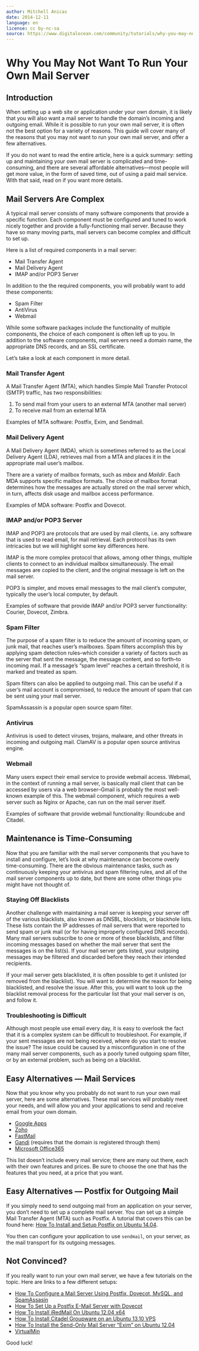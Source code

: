 ```yaml
---
author: Mitchell Anicas
date: 2014-12-11
language: en
license: cc by-nc-sa
source: https://www.digitalocean.com/community/tutorials/why-you-may-not-want-to-run-your-own-mail-server
---
```


# Why You May Not Want To Run Your Own Mail Server

## Introduction

When setting up a web site or application under your own domain, it is likely that you will also want a mail server to handle the domain’s incoming and outgoing email. While it is possible to run your own mail server, it is often not the best option for a variety of reasons. This guide will cover many of the reasons that you may not want to run your own mail server, and offer a few alternatives.

If you do not want to read the entire article, here is a quick summary: setting up and maintaining your own mail server is complicated and time-consuming, and there are several affordable alternatives—most people will get more value, in the form of saved time, out of using a paid mail service. With that said, read on if you want more details.

## Mail Servers Are Complex

A typical mail server consists of many software components that provide a specific function. Each component must be configured and tuned to work nicely together and provide a fully-functioning mail server. Because they have so many moving parts, mail servers can become complex and difficult to set up.

Here is a list of required components in a mail server:

- Mail Transfer Agent
- Mail Delivery Agent
- IMAP and/or POP3 Server

In addition to the the required components, you will probably want to add these components:

- Spam Filter
- AntiVirus
- Webmail

While some software packages include the functionality of multiple components, the choice of each component is often left up to you. In addition to the software components, mail servers need a domain name, the appropriate DNS records, and an SSL certificate.

Let’s take a look at each component in more detail.

### Mail Transfer Agent

A Mail Transfer Agent (MTA), which handles Simple Mail Transfer Protocol (SMTP) traffic, has two responsibilities:

1. To send mail from your users to an external MTA (another mail server)
2. To receive mail from an external MTA

Examples of MTA software: Postfix, Exim, and Sendmail.

### Mail Delivery Agent

A Mail Delivery Agent (MDA), which is sometimes referred to as the Local Delivery Agent (LDA), retrieves mail from a MTA and places it in the appropriate mail user’s mailbox.

There are a variety of mailbox formats, such as _mbox_ and _Maildir_. Each MDA supports specific mailbox formats. The choice of mailbox format determines how the messages are actually stored on the mail server which, in turn, affects disk usage and mailbox access performance.

Examples of MDA software: Postfix and Dovecot.

### IMAP and/or POP3 Server

IMAP and POP3 are protocols that are used by mail clients, i.e. any software that is used to read email, for mail retrieval. Each protocol has its own intricacies but we will highlight some key differences here.

IMAP is the more complex protocol that allows, among other things, multiple clients to connect to an individual mailbox simultaneously. The email messages are copied to the client, and the original message is left on the mail server.

POP3 is simpler, and moves email messages to the mail client’s computer, typically the user’s local computer, by default.

Examples of software that provide IMAP and/or POP3 server functionality: Courier, Dovecot, Zimbra.

### Spam Filter

The purpose of a spam filter is to reduce the amount of incoming spam, or junk mail, that reaches user’s mailboxes. Spam filters accomplish this by applying spam detection rules–which consider a variety of factors such as the server that sent the message, the message content, and so forth–to incoming mail. If a message’s “spam level” reaches a certain threshold, it is marked and treated as spam.

Spam filters can also be applied to outgoing mail. This can be useful if a user’s mail account is compromised, to reduce the amount of spam that can be sent using your mail server.

SpamAssassin is a popular open source spam filter.

### Antivirus

Antivirus is used to detect viruses, trojans, malware, and other threats in incoming and outgoing mail. ClamAV is a popular open source antivirus engine.

### Webmail

Many users expect their email service to provide webmail access. Webmail, in the context of running a mail server, is basically mail client that can be accessed by users via a web browser–Gmail is probably the most well-known example of this. The webmail component, which requires a web server such as Nginx or Apache, can run on the mail server itself.

Examples of software that provide webmail functionality: Roundcube and Citadel.

## Maintenance is Time-Consuming

Now that you are familiar with the mail server components that you have to install and configure, let’s look at why maintenance can become overly time-consuming. There are the obvious maintenance tasks, such as continuously keeping your antivirus and spam filtering rules, and all of the mail server components up to date, but there are some other things you might have not thought of.

### Staying Off Blacklists

Another challenge with maintaining a mail server is keeping your server off of the various blacklists, also known as DNSBL, blocklists, or blackhole lists. These lists contain the IP addresses of mail servers that were reported to send spam or junk mail (or for having improperly configured DNS records). Many mail servers subscribe to one or more of these blacklists, and filter incoming messages based on whether the mail server that sent the messages is on the list(s). If your mail server gets listed, your outgoing messages may be filtered and discarded before they reach their intended recipients.

If your mail server gets blacklisted, it is often possible to get it unlisted (or removed from the blacklist). You will want to determine the reason for being blacklisted, and resolve the issue. After this, you will want to look up the blacklist removal process for the particular list that your mail server is on, and follow it.

### Troubleshooting is Difficult

Although most people use email every day, it is easy to overlook the fact that it is a complex system can be difficult to troubleshoot. For example, if your sent messages are not being received, where do you start to resolve the issue? The issue could be caused by a misconfiguration in one of the many mail server components, such as a poorly tuned outgoing spam filter, or by an external problem, such as being on a blacklist.

## Easy Alternatives — Mail Services

Now that you know why you probably do not want to run your own mail server, here are some alternatives. These mail services will probably meet your needs, and will allow you and your applications to send and receive email from your own domain.

- [Google Apps](how-to-set-up-gmail-with-your-domain-on-digitalocean)
- [Zoho](how-to-set-up-zoho-mail-with-a-custom-domain-managed-by-digitalocean-dns)
- [FastMail](https://www.fastmail.com/)
- [Gandi](https://www.gandi.net/) (requires that the domain is registered through them)
- [Microsoft Office365](http://products.office.com/en-us/business/compare-office-365-for-business-plans)

This list doesn’t include every mail service; there are many out there, each with their own features and prices. Be sure to choose the one that has the features that you need, at a price that you want.

## Easy Alternatives — Postfix for Outgoing Mail

If you simply need to send outgoing mail from an application on your server, you don’t need to set up a complete mail server. You can set up a simple Mail Transfer Agent (MTA) such as Postfix. A tutorial that covers this can be found here: [How To Install and Setup Postfix on Ubuntu 14.04](how-to-install-and-setup-postfix-on-ubuntu-14-04).

You then can configure your application to use `sendmail`, on your server, as the mail transport for its outgoing messages.

## Not Convinced?

If you really want to run your own mail server, we have a few tutorials on the topic. Here are links to a few different setups:

- [How To Configure a Mail Server Using Postfix, Dovecot, MySQL, and SpamAssasin](how-to-configure-a-mail-server-using-postfix-dovecot-mysql-and-spamassasin)
- [How To Set Up a Postfix E-Mail Server with Dovecot](how-to-set-up-a-postfix-e-mail-server-with-dovecot)
- [How To Install iRedMail On Ubuntu 12.04 x64](how-to-install-iredmail-on-ubuntu-12-04-x64)
- [How To Install Citadel Groupware on an Ubuntu 13.10 VPS](how-to-install-citadel-groupware-on-an-ubuntu-13-10-vps)
- [How To Install the Send-Only Mail Server “Exim” on Ubuntu 12.04](how-to-install-the-send-only-mail-server-exim-on-ubuntu-12-04)
- [VirtualMin](how-to-install-and-utilize-virtualmin-on-a-vps)

Good luck!
